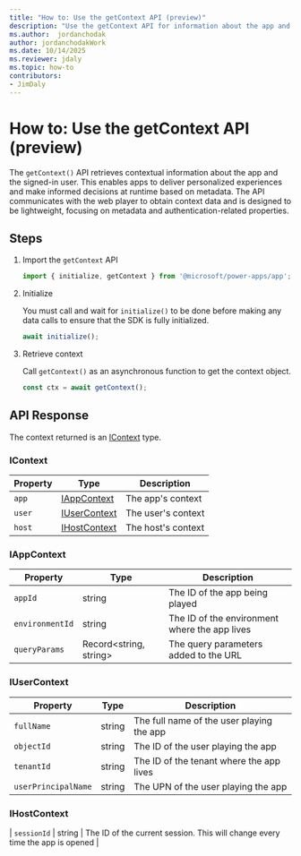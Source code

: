 ```yaml
---
title: "How to: Use the getContext API (preview)"
description: "Use the getContext API for information about the app and signed-in user"
ms.author:  jordanchodak
author: jordanchodakWork
ms.date: 10/14/2025
ms.reviewer: jdaly
ms.topic: how-to
contributors:
- JimDaly
---
```


# How to: Use the getContext API (preview)

The `getContext()` API retrieves contextual information about the app and the signed-in user. This enables apps to deliver personalized experiences and make informed decisions at runtime based on metadata. The API communicates with the web player to obtain context data and is designed to be lightweight, focusing on metadata and authentication-related properties.

## Steps

1. Import the `getContext` API

   ```typescript
   import { initialize, getContext } from '@microsoft/power-apps/app'; 
   ```

1. Initialize

   You must call and wait for `initialize()` to be done before making any data calls to ensure that the SDK is fully initialized.

   ```typescript
   await initialize(); 
   ```

1. Retrieve context

   Call `getContext()` as an asynchronous function to get the context object.

   ```typescript
   const ctx = await getContext();
   ```

## API Response

The context returned is an [IContext](#icontext) type.

### IContext

|Property|Type|Description|
|---|---|---|
| `app` | [IAppContext](#iappcontext) | The app's context |
| `user` | [IUserContext](#iusercontext) | The user's context |
| `host` | [IHostContext](#ihostcontext) | The host's context |

### IAppContext

|Property|Type|Description|
|---|---|---|
| `appId`| string | The ID of the app being played |
| `environmentId`| string | The ID of the environment where the app lives |
| `queryParams` | Record<string, string> | The query parameters added to the URL |

### IUserContext

|Property|Type|Description|
|---|---|---|
| `fullName` | string | The full name of the user playing the app |
| `objectId` | string | The ID of the user playing the app |
| `tenantId` | string | The ID of the tenant where the app lives |
| `userPrincipalName` | string | The UPN of the user playing the app |

### IHostContext

| `sessionId` | string | The ID of the current session. This will change every time the app is opened |
